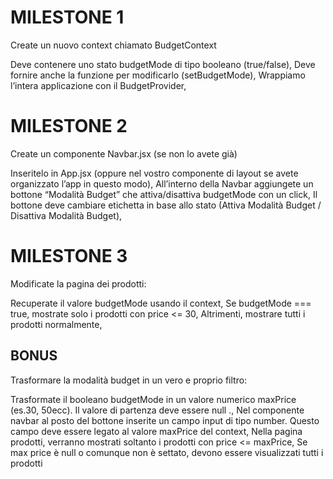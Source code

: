 # MILESTONE 1

Create un nuovo context chiamato BudgetContext

Deve contenere uno stato budgetMode di tipo booleano (true/false),
Deve fornire anche la funzione per modificarlo (setBudgetMode),
Wrappiamo l’intera applicazione con il BudgetProvider,

# MILESTONE 2

Create un componente Navbar.jsx (se non lo avete già)

Inseritelo in App.jsx (oppure nel vostro componente di layout se avete organizzato l’app in questo modo),
All’interno della Navbar aggiungete un bottone “Modalità Budget” che attiva/disattiva budgetMode con un click,
Il bottone deve cambiare etichetta in base allo stato (Attiva Modalità Budget / Disattiva Modalità Budget),

# MILESTONE 3

Modificate la pagina dei prodotti:

Recuperate il valore budgetMode usando il context,
Se budgetMode === true, mostrate solo i prodotti con price <= 30,
Altrimenti, mostrare tutti i prodotti normalmente,

## BONUS

Trasformare la modalità budget in un vero e proprio filtro:

Trasformate il booleano budgetMode in un valore numerico maxPrice (es.30, 50ecc). Il valore di partenza deve essere null .,
Nel componente navbar al posto del bottone inserite un campo input di tipo number. Questo campo deve essere legato al valore maxPrice del context,
Nella pagina prodotti, verranno mostrati soltanto i prodotti con price <= maxPrice,
Se max price è null o comunque non è settato, devono essere visualizzati tutti i prodotti
